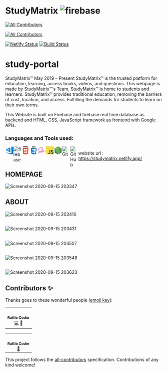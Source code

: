 # StudyMatrix <img alt="firebase" width="26px" src="https://user-images.githubusercontent.com/40804626/101893201-7490a080-3bca-11eb-8ef7-844284a69801.png" />
<!-- ALL-CONTRIBUTORS-BADGE:START - Do not remove or modify this section -->
[![All Contributors](https://img.shields.io/badge/all_contributors-1-orange.svg?style=flat-square)](#contributors-)
<!-- ALL-CONTRIBUTORS-BADGE:END -->
<!-- ALL-CONTRIBUTORS-BADGE:START - Do not remove or modify this section -->
[![All Contributors](https://img.shields.io/badge/all_contributors-1-orange.svg?style=flat-square)](#contributors-)
<!-- ALL-CONTRIBUTORS-BADGE:END -->
[![Netlify Status](https://api.netlify.com/api/v1/badges/b7d6a434-0c42-49bf-820c-89d3ee2f09ac/deploy-status)](https://app.netlify.com/sites/studymatrix/deploys) [![Build Status](https://travis-ci.org/dwyl/esta.svg?branch=master)](https://travis-ci.org/dwyl/esta) 

# study-portal
StudyMatrix™ May 2019 – Present  StudyMatrix™ is the trusted platform for education, learning, access books, videos, and questions. This webpage is made by StudyMatrix™'s Team, StudyMatrix™ is home to students and learners. StudyMatrix™ provides traditional education, removing the barriers of cost, location, and access. Fulfilling the demands for students to learn on their own terms.

This Website is built on Firebase and firebase real time database as backend and HTML, CSS, JavaScript framework as frontend with Google APIs.

### Languages and Tools used:

<img align="left" alt="Visual Studio Code" width="26px" src="https://raw.githubusercontent.com/github/explore/80688e429a7d4ef2fca1e82350fe8e3517d3494d/topics/visual-studio-code/visual-studio-code.png" />
<img align="left" alt="firebase" width="26px" src="https://user-images.githubusercontent.com/40804626/101894065-9e969280-3bcb-11eb-8a87-e3a9b259e552.png" />
<img align="left" alt="HTML5" width="26px" src="https://raw.githubusercontent.com/github/explore/80688e429a7d4ef2fca1e82350fe8e3517d3494d/topics/html/html.png" />
<img align="left" alt="CSS3" width="26px" src="https://raw.githubusercontent.com/github/explore/80688e429a7d4ef2fca1e82350fe8e3517d3494d/topics/css/css.png" />
<img align="left" alt="Sass" width="26px" src="https://raw.githubusercontent.com/github/explore/80688e429a7d4ef2fca1e82350fe8e3517d3494d/topics/sass/sass.png" />
<img align="left" alt="JavaScript" width="26px" src="https://raw.githubusercontent.com/github/explore/80688e429a7d4ef2fca1e82350fe8e3517d3494d/topics/javascript/javascript.png" />
<img align="left" alt="Node.js" width="26px" src="https://raw.githubusercontent.com/github/explore/80688e429a7d4ef2fca1e82350fe8e3517d3494d/topics/nodejs/nodejs.png" />
<img align="left" alt="Git" width="26px" src="https://user-images.githubusercontent.com/40804626/101894519-4b710f80-3bcc-11eb-8ef4-79d563923081.png" />
<img align="left" alt="GitHub" width="26px" src="https://user-images.githubusercontent.com/40804626/101895002-f386d880-3bcc-11eb-8639-fd5ab5cf4eb0.png" />

##
website url : https://studymatrix.netlify.app/

## HOMEPAGE

![Screenshot 2020-09-15 203347](https://user-images.githubusercontent.com/40804626/101892022-d94afb80-3bc8-11eb-8569-7a42d1d142e8.png)

## ABOUT

![Screenshot 2020-09-15 203410](https://user-images.githubusercontent.com/40804626/101892085-f253ac80-3bc8-11eb-92c3-86c9b88607f6.png)

##
![Screenshot 2020-09-15 203431](https://user-images.githubusercontent.com/40804626/101892213-1e6f2d80-3bc9-11eb-9812-ad8c39e771ab.png)

##
![Screenshot 2020-09-15 203507](https://user-images.githubusercontent.com/40804626/101892264-2cbd4980-3bc9-11eb-9be4-84d89699643e.png)

##
![Screenshot 2020-09-15 203548](https://user-images.githubusercontent.com/40804626/101892304-3941a200-3bc9-11eb-9de8-2a6c28623ee7.png)

## 
![Screenshot 2020-09-15 203623](https://user-images.githubusercontent.com/40804626/101892369-4e1e3580-3bc9-11eb-9902-29566ebf3865.png)


## Contributors ✨

Thanks goes to these wonderful people ([emoji key](https://allcontributors.org/docs/en/emoji-key)):
<!-- ALL-CONTRIBUTORS-LIST:START - Do not remove or modify this section -->
<!-- prettier-ignore-start -->
<!-- markdownlint-disable -->
<table>
  <tr>
    <td align="center"><a href="http://tamojit.wixsite.com/mymusicmrtamojit"><img src="https://avatars0.githubusercontent.com/u/22822936?v=4" width="100px;" alt=""/><br /><sub><b>Rattle Coder</b></sub></a><br /><a href="https://github.com/StudyMatrix/studymatrix/commits?author=rattlecoder123" title="Code">💻</a> <a href="#design-rattlecoder123" title="Design">🎨</a></td>
  </tr>
</table>

<!-- markdownlint-enable -->
<!-- prettier-ignore-end -->
<!-- ALL-CONTRIBUTORS-LIST:END -->

<!-- ALL-CONTRIBUTORS-LIST:START - Do not remove or modify this section -->
<!-- prettier-ignore-start -->
<!-- markdownlint-disable -->
<table>
  <tr>
    <td align="center"><a href="http://tamojit.wixsite.com/mymusicmrtamojit"><img src="https://avatars0.githubusercontent.com/u/22822936?v=4" width="100px;" alt=""/><br /><sub><b>Rattle Coder</b></sub></a><br /><a href="https://github.com/tamojit-123/studyportal/commits?author=rattlecoder123" title="Documentation">📖</a></td>
  </tr>
</table>

<!-- markdownlint-enable -->
<!-- prettier-ignore-end -->
<!-- ALL-CONTRIBUTORS-LIST:END -->

This project follows the [all-contributors](https://github.com/all-contributors/all-contributors) specification. Contributions of any kind welcome!
